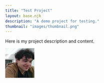 ```yaml
---
title: "Test Project"
layout: base.njk
description: "A demo project for testing."
thumbnail: "images/thumbnail.png"
---
```


Here is my project description and content.

![Project image](images/thumbnail.png)

